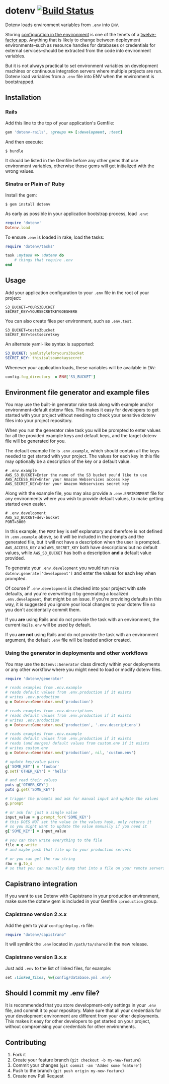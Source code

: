 # dotenv [![Build Status](https://secure.travis-ci.org/bkeepers/dotenv.png?branch=master)](https://travis-ci.org/bkeepers/dotenv)

Dotenv loads environment variables from `.env` into `ENV`.

Storing [configuration in the environment](http://www.12factor.net/config) is one of the tenets of a [twelve-factor app](http://www.12factor.net/). Anything that is likely to change between deployment environments–such as resource handles for databases or credentials for external services–should be extracted from the code into environment variables.

But it is not always practical to set environment variables on development machines or continuous integration servers where multiple projects are run. Dotenv load variables from a `.env` file into ENV when the environment is bootstrapped.

## Installation

### Rails

Add this line to the top of your application's Gemfile:

```ruby
gem 'dotenv-rails', :groups => [:development, :test]
```

And then execute:

    $ bundle

It should be listed in the Gemfile before any other gems that use environment variables, otherwise those gems will get initialized with the wrong values.

### Sinatra or Plain ol' Ruby

Install the gem:

    $ gem install dotenv

As early as possible in your application bootstrap process, load `.env`:

```ruby
require 'dotenv'
Dotenv.load
```

To ensure `.env` is loaded in rake, load the tasks:

```ruby
require 'dotenv/tasks'

task :mytask => :dotenv do
    # things that require .env
end
```

## Usage

Add your application configuration to your `.env` file in the root of your project:

```shell
S3_BUCKET=YOURS3BUCKET
SECRET_KEY=YOURSECRETKEYGOESHERE
```

You can also create files per environment, such as `.env.test`.

```shell
S3_BUCKET=tests3bucket
SECRET_KEY=testsecretkey
```

An alternate yaml-like syntax is supported:

```yaml
S3_BUCKET: yamlstyleforyours3bucket
SECRET_KEY: thisisalsoanokaysecret
```

Whenever your application loads, these variables will be available in `ENV`:

```ruby
config.fog_directory  = ENV['S3_BUCKET']
```

## Environment file generator and example files

You may use the built-in generator rake task along with example and/or environment-default dotenv files. This makes it easy for developers to get started with your project without needing to check your sensitive dotenv files into your project repository.

When you run the generator rake task you will be prompted to enter values for all the provided example keys and default keys, and the target dotenv file will be generated for you.

The default example file is `.env.example`, which should contain all the keys needed to get started with your project. The values for each key in this file may optionally be a description of the key or a default value.

```
# .env.example
AWS_S3_BUCKET=Enter the name of the S3 bucket you'd like to use
AWS_ACCESS_KEY=Enter your Amazon Webservices access key
AWS_SECRET_KEY=Enter your Amazon Webservices secret key
```

Along with the example file, you may also provide a `.env.ENVIRONMENT` file for any environments where you wish to provide default values, to make getting started even easier.

```
# .env.development
AWS_S3_BUCKET=dev-bucket
PORT=3000
```

In this example, the `PORT` key is self explanatory and therefore is not defined in `.env.example` above, so it will be included in the prompts and the generated file, but it will not have a description when the user is prompted. `AWS_ACCESS_KEY` and `AWS_SECRET_KEY` both have descriptions but no default values, while `AWS_S3_BUCKET` has both a description **and** a default value provided.

To generate your `.env.development` you would run `rake dotenv:generate['development']` and enter the values for each key when prompted. 

Of course if `.env.development` is checked into your project with safe defaults, and you're overwriting it by generating a localized `.env.development`, that might be an issue. If you're providing defaults in this way, it is suggested you ignore your local changes to your dotenv file so you don't accidentally commit them.

If you **are** using Rails and do not provide the task with an environment, the current `Rails.env` will be used by default.

If you **are not** using Rails and do not provide the task with an environment argument, the default `.env` file will be loaded and/or created.

### Using the generator in deployments and other workflows

You may use the `Dotenv::Generator` class directly within your deployments or any other workflow where you might need to load or modify dotenv files.

```ruby
require 'dotenv/generator'

# reads examples from .env.example
# reads default values from .env.production if it exists
# writes .env.production
g = Dotenv::Generator.new('production')

# reads examples from .env.descriptions
# reads default values from .env.production if it exists
# writes .env.production
g = Dotenv::Generator.new('production', '.env.descriptions')

# reads examples from .env.example
# reads default values from .env.production if it exists
# reads (and merges) default values from custom.env if it exists
# writes custom.env
g = Dotenv::Generator.new('production', nil, 'custom.env')

# update key/value pairs
g['SOME_KEY'] = 'foobar'
g.set('OTHER_KEY') = 'hello'

# and read their values
puts g['OTHER_KEY']
puts g.get('SOME_KEY')

# trigger the prompts and ask for manual input and update the values
g.prompt

# or ask for just a single value
input_value = g.prompt_for('SOME_KEY')
# this DOES NOT set the value in the values hash, only returns it
# so you might want to update the value manually if you need it
g['SOME_KEY'] = input_value

# you can then write everything to the file
file = g.write
# and maybe push that file up to your production servers

# or you can get the raw string
raw = g.to_s
# so that you can manually dump that into a file on your remote servers
```

## Capistrano integration

If you want to use Dotenv with Capistrano in your production environment, make sure the dotenv gem is included in your Gemfile `:production` group.

### Capistrano version 2.x.x

Add the gem to your `config/deploy.rb` file:

```ruby
require "dotenv/capistrano"
```

It will symlink the `.env` located in `/path/to/shared` in the new release. 


### Capistrano version 3.x.x

Just add `.env` to the list of linked files, for example:

```ruby
set :linked_files, %w{config/database.yml .env}
```

## Should I commit my .env file?

It is recommended that you store development-only settings in your `.env` file, and commit it to your repository. Make sure that all your credentials for your development environment are different from your other deployments. This makes it easy for other developers to get started on your project, without compromising your credentials for other environments.

## Contributing

1. Fork it
2. Create your feature branch (`git checkout -b my-new-feature`)
3. Commit your changes (`git commit -am 'Added some feature'`)
4. Push to the branch (`git push origin my-new-feature`)
5. Create new Pull Request
